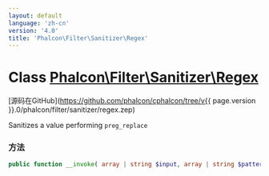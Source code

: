 ```yaml
---
layout: default
language: 'zh-cn'
version: '4.0'
title: 'Phalcon\Filter\Sanitizer\Regex'
---
```


# Class [Phalcon\Filter\Sanitizer\Regex](Phalcon_Filter_Sanitizer_Regex)

[源码在GitHub](https://github.com/phalcon/cphalcon/tree/v{{ page.version }}.0/phalcon/filter/sanitizer/regex.zep)

Sanitizes a value performing `preg_replace`

### 方法

```php
public function __invoke( array | string $input, array | string $pattern, array | string $replace ): mixed
```